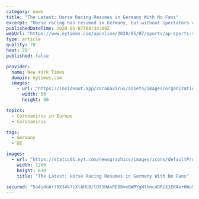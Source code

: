 ```yaml
---
category: news
title: "The Latest: Horse Racing Resumes in Germany With No Fans"
excerpt: "Horse racing has resumed in Germany, but without spectators and with mask-wearing jockeys. The race day at the Neue Bult track near Hannover on Thursday was the first to take place in Germany since the calendar was suspended in March."
publishedDateTime: 2020-05-07T08:34:00Z
webUrl: "https://www.nytimes.com/aponline/2020/05/07/sports/ap-sports-virus-outbreak-the-latest.html"
type: article
quality: 70
heat: 70
published: false

provider:
  name: New York Times
  domain: nytimes.com
  images:
    - url: "https://insideout.app/coronavirus/assets/images/organizations/nytimes.com-50x50.jpg"
      width: 50
      height: 50

topics:
  - Coronavirus in Europe
  - Coronavirus

tags:
  - Germany
  - DE

images:
  - url: "https://static01.nyt.com/newsgraphics/images/icons/defaultPromoCrop.png"
    width: 1200
    height: 630
    title: "The Latest: Horse Racing Resumes in Germany With No Fans"

secured: "5u4jduA+79X34k7cXlAHl8/lDY5HAxRE88veQWMYgWlhmc4DRiX1EKAo+HWu9iWk48kEVhemrltmDZyTxGXsYs1vVCOec+gfXXO8LSkW8kO68Tn7AYVyLQsb6xEHOPYv/pp9ELrYSbIe/b7BJyDkjjsZYP6QERVe5tbA5QTikA9Xa8N1mY36sx+7BkbnbJ/GN5jhKe1M14TAOv681wjwxZBMOxmdhPrhIaCoozkT0gcOijUOX9Qk2VYi2S3BK1aGXCTkUKJoCM0MlmNOHztK/0cAhc64LZxein9/PAgNnOUlZtt5O0QxXPWmhdOv4CD7;nQLhK9uqg5/etyaKmhJXYw=="
---
```


